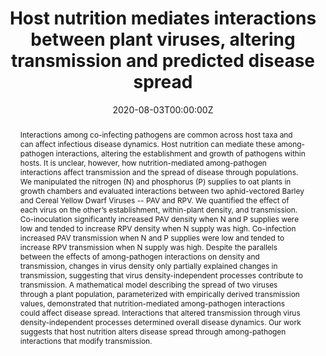 ---
abstract: Interactions among co-infecting pathogens are common across host taxa and can affect infectious disease dynamics. Host nutrition can mediate these among-pathogen interactions, altering the establishment and growth of pathogens within hosts. It is unclear, however, how nutrition-mediated among-pathogen interactions affect transmission and the spread of disease through populations. We manipulated the nitrogen (N) and phosphorus (P) supplies to oat plants in growth chambers and evaluated interactions between two aphid-vectored Barley and Cereal Yellow Dwarf Viruses -- PAV and RPV. We quantified the effect of each virus on the other’s establishment, within-plant density, and transmission. Co-inoculation significantly increased PAV density when N and P supplies were low and tended to increase RPV density when N supply was high. Co-infection increased PAV transmission when N and P supplies were low and tended to increase RPV transmission when N supply was high. Despite the parallels between the effects of among-pathogen interactions on density and transmission, changes in virus density only partially explained changes in transmission, suggesting that virus density-independent processes contribute to transmission. A mathematical model describing the spread of two viruses through a plant population, parameterized with empirically derived transmission values, demonstrated that nutrition-mediated among-pathogen interactions could affect disease spread. Interactions that altered transmission through virus density-independent processes determined overall disease dynamics. Our work suggests that host nutrition alters disease spread through among-pathogen interactions that modify transmission.
author_notes:
-
-
- undergraduate mentee
- undergraduate mentee
authors:
- admin
- Elizabeth T. Borer
- Emily N. Boak
- Tashina C. Picard
- Eric W. Seabloom
date: "2020-08-03T00:00:00Z"
doi: "10.1002/ecy.3155"
featured: false
image:
  caption:
  focal_point: ""
  preview_only: false
projects:
- fertilizers-microbes
publication: '*Ecology, e03155*'
publication_short: ""
publication_types:
- "2"
publishDate: "2020-08-03T00:00:00Z"
slides:
summary:
tags:
- fertilizers-microbes
title: Host nutrition mediates interactions between plant viruses, altering transmission and predicted disease spread
url_code: https://doi.org/10.6073/pasta/00a35cbd4a9b2a007433c3d2be0d1742
url_dataset: ""
url_pdf: ""
url_poster: ""
url_project: ""
url_slides: ""
url_source: ""
url_video: ""
---